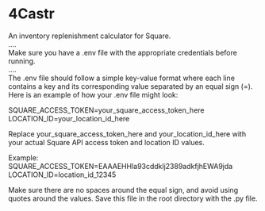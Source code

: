 # 4Castr
An inventory replenishment calculator for Square.   
....  
Make sure you have a .env file with the appropriate credentials before running.  
....  
The .env file should follow a simple key-value format where each line contains a key and its corresponding value separated by an equal sign (=). Here is an example of how your .env file might look:  


SQUARE_ACCESS_TOKEN=your_square_access_token_here  
LOCATION_ID=your_location_id_here  
  
  
Replace your_square_access_token_here and your_location_id_here with your actual Square API access token and location ID values.
  
Example:  
SQUARE_ACCESS_TOKEN=EAAAEHHla93cddklj2389adkfjhEWA9jda  
LOCATION_ID=location_id_12345  
  
Make sure there are no spaces around the equal sign, and avoid using quotes around the values. Save this file in the root directory with the .py file.
